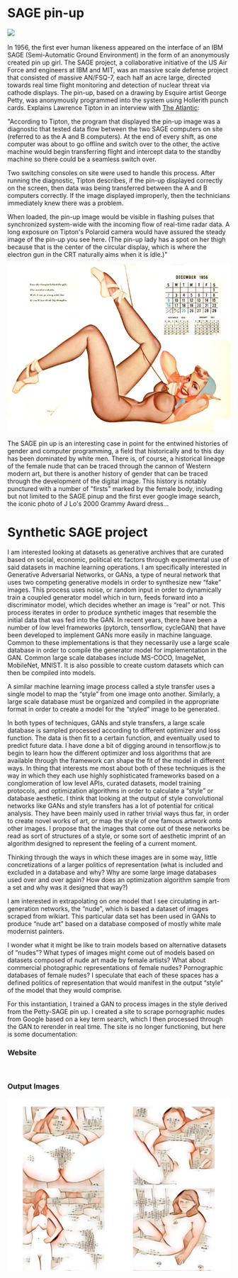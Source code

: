# SAGE pin-up 

![](https://cdn.theatlantic.com/static/mt/assets/science/assets_c/2013/01/sage_pinup-thumb-615x500-111521.jpg)

  In 1956, the first ever human likeness appeared on the interface of an IBM SAGE (Semi-Automatic Ground Environment) in the form of an anonymously created pin up girl. The SAGE project, a collaborative initiative of the US Air Force and engineers at IBM and MIT, was an massive scale defense project that consisted of massive AN/FSQ-7, each half an acre large, directed towards real time flight monitoring and detection of nuclear threat via cathode displays. The pin-up, based on a drawing by Esquire artist George Petty, was anonymously programmed into the system using Hollerith punch cards. Explains Lawrence Tipton in an interview with [The Atlantic](https://www.theatlantic.com/technology/archive/2013/01/the-never-before-told-story-of-the-worlds-first-computer-art-its-a-sexy-dame/267439/): 
  

"According to Tipton, the program that displayed the pin-up image was a diagnostic that tested data flow between the two SAGE computers on site (referred to as the A and B computers). At the end of every shift, as one computer was about to go offline and switch over to the other, the active machine would begin transferring flight and intercept data to the standby machine so there could be a seamless switch over.

Two switching consoles on site were used to handle this process. After running the diagnostic, Tipton describes, if the pin-up displayed correctly on the screen, then data was being transferred between the A and B computers correctly. If the image displayed improperly, then the technicians immediately knew there was a problem.

When loaded, the pin-up image would be visible in flashing pulses that synchronized system-wide with the incoming flow of real-time radar data. A long exposure on Tipton's Polaroid camera would have assured the steady image of the pin-up you see here. (The pin-up lady has a spot on her thigh because that is the center of the circular display, which is where the electron gun in the CRT naturally aims when it is idle.)" 

![](https://github.com/rebeccauliasz/synthetic-sage-style-transfer/blob/master/images/sage_petty.jpg)

  The SAGE pin up is an interesting case in point for the entwined histories of gender and computer programming, a field that historically and to this day has been dominated by white men. There is, of course, a historical lineage of the female nude that can be traced through the cannon of Western modern art, but there is another history of gender that can be traced through the development of the digital image. This history is notably punctured with a number of "firsts" marked by the female body, including but not limited to the SAGE pinup and the first ever google image search, the iconic photo of J Lo's 2000 Grammy Award dress...

# Synthetic SAGE project

  I am interested looking at datasets as generative archives that are curated based on social, economic, political etc factors through experimental use of said datasets in machine learning operations. I am specifically interested in Generative Adversarial Networks, or GANs, a type of neural network that uses two competing generative models in order to synthesize new “fake” images. This process uses noise, or random input in order to dynamically train a coupled generator model which in turn, feeds forward into a discriminator model, which decides whether an image is “real” or not. This process iterates in order to produce synthetic images that resemble the initial data that was fed into the GAN. In recent years, there have been a number of low level frameworks (pytorch, tensorflow, cycleGAN) that have been developed to implement GANs more easily in machine language. Common to these implementations is that they necessarily use a large scale database in order to compile the generator model for implementation in the GAN. Common large scale databases include MS-COCO, ImageNet, MobileNet, MNIST. It is also possible to create custom datasets which can then be compiled into models.

  A similar machine learning image process called a style transfer uses a single model to map the “style” from one image onto another. Similarly, a large scale database must be organized and compiled in the appropriate format in order to create a model for the “styled” image to be generated.

  In both types of techniques, GANs and style transfers, a large scale database is sampled processed according to different optimizer and loss function. The data is then fit to a certain function, and eventually used to predict future data. I have done a bit of digging around in tensorflow.js to begin to learn how the different optimizer and loss algorithms that are available through the framework can shape the fit of the model in different ways. In thing that interests me most about both of these techniques is the way in which they each use highly sophisticated frameworks based on a conglomeration of low level APIs, curated datasets, model training protocols, and optimization algorithms in order to calculate a “style” or database aesthetic. I think that looking at the output of style convolutional networks like GANs and style transfers has a lot of potential for critical analysis. They have been mainly used in rather trivial ways thus far, in order to create novel works of art, or map the style of one famous artwork onto other images. I propose that the images that come out of these networks be read as sort of structures of a style, or some sort of aesthetic imprint of an algorithm designed to represent the feeling of a current moment.

  Thinking through the ways in which these images are in some way, little concretizations of a larger politics of representation (what is included and excluded in a database and why? Why are some large image databases used over and over again? How does an optimization algorithm sample from a set and why was it designed that way?)

  I am interested in extrapolating on one model that I see circulating in art-generation networks, the “nude”, which is based a dataset of images scraped from wikiart. This particular data set has been used in GANs to produce “nude art” based on a database composed of mostly white male modernist painters.

  I wonder what it might be like to train models based on alternative datasets of “nudes”? What types of images might come out of models based on datasets composed of nude art made by female artists? What about commercial photographic representations of female nudes? Pornographic databases of female nudes? I speculate that each of these spaces has a defined politics of representation that would manifest in the output “style” of the model that they would comprise.
  
  For this instantiation, I trained a GAN to process images in the style derived from the Petty-SAGE pin up. I created a site to scrape pornographic nudes from Google based on a key term search, which I then processed through the GAN to rerender in real time. The site is no longer functioning, but here is some documentation: 
  
  ### Website
  ![]()
  ### Output Images
  ![output images](https://github.com/rebeccauliasz/synthetic-sage-style-transfer/blob/master/doc/nude.png)
  
